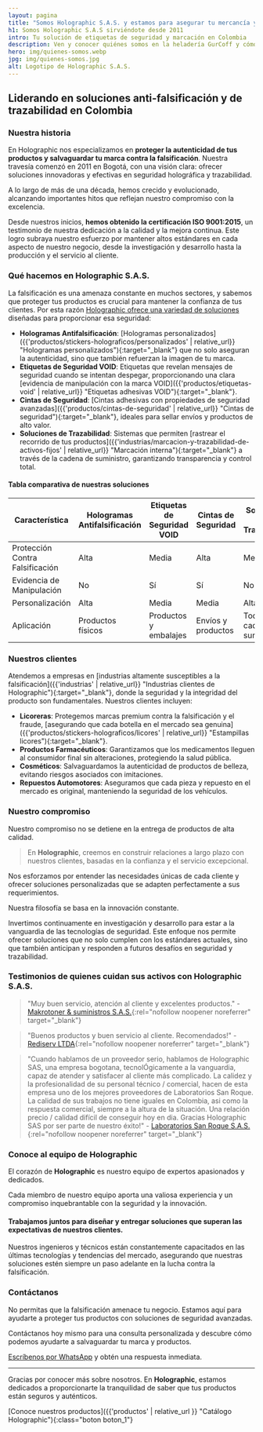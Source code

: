 ```yaml
---
layout: pagina
title: "Somos Holographic S.A.S. y estamos para asegurar tu mercancía y activos"
h1: Somos Holographic S.A.S sirviéndote desde 2011
intro: Tu solución de etiquetas de seguridad y marcación en Colombia
description: Ven y conocer quiénes somos en la heladería GurCoff y cómo hemos logrado ser los mejores de la zona donde abrimos nuestras sucursales
hero: img/quienes-somos.webp
jpg: img/quienes-somos.jpg
alt: Logotipo de Holographic S.A.S.
---
```

## Liderando en soluciones anti-falsificación y de trazabilidad en Colombia

### Nuestra historia

En Holographic nos especializamos en **proteger la autenticidad de tus productos y salvaguardar tu marca contra la falsificación**. Nuestra travesía comenzó en 2011 en Bogotá, con una visión clara: ofrecer soluciones innovadoras y efectivas en seguridad holográfica y trazabilidad.

A lo largo de más de una década, hemos crecido y evolucionado, alcanzando importantes hitos que reflejan nuestro compromiso con la excelencia.

Desde nuestros inicios, **hemos obtenido la certificación ISO 9001:2015**, un testimonio de nuestra dedicación a la calidad y la mejora continua. Este logro subraya nuestro esfuerzo por mantener altos estándares en cada aspecto de nuestro negocio, desde la investigación y desarrollo hasta la producción y el servicio al cliente.

### Qué hacemos en Holographic S.A.S.

La falsificación es una amenaza constante en muchos sectores, y sabemos que proteger tus productos es crucial para mantener la confianza de tus clientes. Por esta razón [Holographic ofrece una variedad de soluciones](/) diseñadas para proporcionar esa seguridad:

- **Hologramas Antifalsificación**: [Hologramas personalizados]({{'productos/stickers-holograficos/personalizados' | relative_url}} "Hologramas personalizados"){:target="_blank"} que no solo aseguran la autenticidad, sino que también refuerzan la imagen de tu marca.
- **Etiquetas de Seguridad VOID**: Etiquetas que revelan mensajes de seguridad cuando se intentan despegar, proporcionando una clara [evidencia de manipulación con la marca VOID]({{'productos/etiquetas-void' | relative_url}} "Etiquetas adhesivas VOID"){:target="_blank"}.
- **Cintas de Seguridad**: [Cintas adhesivas con propiedades de seguridad avanzadas]({{'productos/cintas-de-seguridad' | relative_url}} "Cintas de seguridad"){:target="_blank"}, ideales para sellar envíos y productos de alto valor.
- **Soluciones de Trazabilidad**: Sistemas que permiten [rastrear el recorrido de tus productos]({{'industrias/marcacion-y-trazabilidad-de-activos-fijos' | relative_url}} "Marcación interna"){:target="_blank"} a través de la cadena de suministro, garantizando transparencia y control total.

#### Tabla comparativa de nuestras soluciones

| Característica                | Hologramas Antifalsificación | Etiquetas de Seguridad VOID | Cintas de Seguridad | Soluciones de Trazabilidad |
|-------------------------------|------------------------------|-----------------------------|---------------------|----------------------------|
| Protección Contra Falsificación | Alta                         | Media                        | Alta                | Media                      |
| Evidencia de Manipulación     | No                            | Sí                           | Sí                  | No                         |
| Personalización               | Alta                          | Media                        | Media               | Alta                       |
| Aplicación                    | Productos físicos             | Productos y embalajes        | Envíos y productos  | Toda la cadena de suministro |

### Nuestros clientes

Atendemos a empresas en [industrias altamente susceptibles a la falsificación]({{'industrias' | relative_url}} "Industrias clientes de Holographic"){:target="_blank"}, donde la seguridad y la integridad del producto son fundamentales. Nuestros clientes incluyen:

- **Licoreras**: Protegemos marcas premium contra la falsificación y el fraude, [asegurando que cada botella en el mercado sea genuina]({{'productos/stickers-holograficos/licores' | relative_url}} "Estampillas licores"){:target="_blank"}.
- **Productos Farmacéuticos**: Garantizamos que los medicamentos lleguen al consumidor final sin alteraciones, protegiendo la salud pública.
- **Cosméticos**: Salvaguardamos la autenticidad de productos de belleza, evitando riesgos asociados con imitaciones.
- **Repuestos Automotores**: Aseguramos que cada pieza y repuesto en el mercado es original, manteniendo la seguridad de los vehículos.

### Nuestro compromiso

Nuestro compromiso no se detiene en la entrega de productos de alta calidad.

>En **Holographic**, creemos en construir relaciones a largo plazo con nuestros clientes, basadas en la confianza y el servicio excepcional.

Nos esforzamos por entender las necesidades únicas de cada cliente y ofrecer soluciones personalizadas que se adapten perfectamente a sus requerimientos.

Nuestra filosofía se basa en la innovación constante.

Invertimos continuamente en investigación y desarrollo para estar a la vanguardia de las tecnologías de seguridad. Este enfoque nos permite ofrecer soluciones que no solo cumplen con los estándares actuales, sino que también anticipan y responden a futuros desafíos en seguridad y trazabilidad.

### Testimonios de quienes cuidan sus activos con Holographic S.A.S.

> "Muy buen servicio, atención al cliente y excelentes productos." - [Makrotoner & suministros S.A.S.](https://maps.app.goo.gl/YbVBTLeNmiJvaYtv5){:rel="nofollow noopener noreferrer" target="_blank"}

> "Buenos productos y buen servicio al cliente. Recomendados!" - [Rediserv LTDA](https://maps.app.goo.gl/hRrJU5x1ZSq2dpfL6){:rel="nofollow noopener noreferrer" target="_blank"}

> "Cuando hablamos de un proveedor serio, hablamos de Holographic SAS, una empresa bogotana, tecnolÓgicamente a la vanguardia, capaz de atender y satisfacer al cliente más complicado. La calidez y la profesionalidad de su personal técnico / comercial, hacen de esta empresa uno de los mejores proveedores de Laboratorios San Roque. La calidad de sus trabajos no tiene iguales en Colombia, asi como la respuesta comercial, siempre a la altura de la situación. Una relación precio / calidad difícil de conseguir hoy en dia. Gracias Holographic SAS por ser parte de nuestro éxito!" - [Laboratorios San Roque S.A.S.](https://maps.app.goo.gl/sutrokKsuywJVntt5){:rel="nofollow noopener noreferrer" target="_blank"}

### Conoce al equipo de Holographic

El corazón de **Holographic** es nuestro equipo de expertos apasionados y dedicados.

Cada miembro de nuestro equipo aporta una valiosa experiencia y un compromiso inquebrantable con la seguridad y la innovación.

#### Trabajamos juntos para diseñar y entregar soluciones que superan las expectativas de nuestros clientes.

Nuestros ingenieros y técnicos están constantemente capacitados en las últimas tecnologías y tendencias del mercado, asegurando que nuestras soluciones estén siempre un paso adelante en la lucha contra la falsificación.

### Contáctanos

No permitas que la falsificación amenace tu negocio. Estamos aquí para ayudarte a proteger tus productos con soluciones de seguridad avanzadas.

Contáctanos hoy mismo para una consulta personalizada y descubre cómo podemos ayudarte a salvaguardar tu marca y productos.

[Escríbenos por WhatsApp]({{site.whatsapp}}) y obtén una respuesta inmediata.

---

Gracias por conocer más sobre nosotros. En **Holographic**, estamos dedicados a proporcionarte la tranquilidad de saber que tus productos están seguros y auténticos.

[Conoce nuestros productos]({{'productos' | relative_url }} "Catálogo Holographic"){:class="boton boton_1"}
